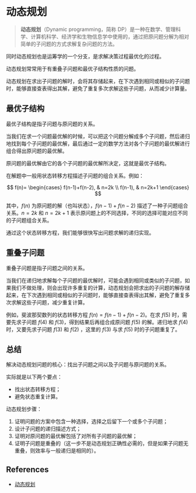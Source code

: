 # 动态规划

> **动态规划**（Dynamic programming，简称 DP）是一种在数学、管理科学、计算机科学、经济学和生物信息学中使用的，通过把原问题分解为相对简单的子问题的方式求解复杂问题的方法。

同时动态规划也是运筹学的一个分支，是求解决策过程最优化的过程。

动态规划常常用于有重叠子问题和最优子结构性质的问题。

动态规划在求出子问题的解时，会将其存储起来，在下次遇到相同或相似的子问题时，能够直接查表得出其解，避免了重复多次求解这些子问题，从而减少计算量。

## 最优子结构

最优子结构是指子问题与原问题的关系。

当我们在求一个问题最优解的时候，可以把这个问题分解成多个子问题，然后递归地找到每个子问题的最优解，最后通过一定的数学方法对各个子问题的最优解进行组合得出原问题的最优解。

原问题的最优解由它的各个子问题的最优解所决定，这就是最优子结构。

在解题中一般用状态转移方程描述子问题的组合关系。例如：

$$
f(n)=
\begin{cases}
f(n-1)+f(n-2), & n=2k \\
f(n-1), & n=2k+1
\end{cases}
$$

其中，$f(n)$ 为原问题的解（也叫状态），$f(n-1)+f(n-2)$ 描述了一种子问题组合关系。$n=2k$ 和 $n=2k+1$ 表示原问题上的不同选择，不同的选择可能对应不同的子问题组合关系。

通过这个状态转移方程，我们能够很快写出问题求解的递归实现。

## 重叠子问题

重叠子问题是指子问题之间的关系。

当我们在递归地求解每个子问题的最优解时，可能会遇到相同或类似的子问题，如果我们不做处理，则会出现许多重复的计算，动态规划会把求出的子问题的解存储起来，在下次遇到相同或相似的子问题时，能够直接查表得出其解，避免了重复多次求解这些子问题，减少重复计算。

例如，斐波那契数列的状态转移方程 $f(n)=f(n−1)+f(n−2)$。在求 $f(5)$ 时，需要先求子问题 $f(4)$ 和 $f(3)$，得到结果后再组合成原问题 $f(5)$ 的解。递归地求 $f(4)$ 时，又要先求子问题 $f(3)$ 和 $f(2)$ ，这里的 $f(3)$ 与求 $f(5)$ 时的子问题重复了。

## 总结

解决动态规划问题的核心：找出子问题之间以及子问题与原问题的关系。

实际就是以下两个要点：

- 找出状态转移方程；
- 避免状态重复计算。

动态规划步骤：

1. 证明问题的方案中包含一种选择，选择之后留下一个或多个子问题；
2. 设计子问题的递归描述方式；
3. 证明对原问题的最优解包括了对所有子问题的最优解；
4. 证明子问题是重叠的（这一步不是动态规划正确性必需的，但是如果子问题无重叠，则效率与一般递归是相同的）。

## References

- [动态规划](https://zh.wikipedia.org/wiki/%E5%8A%A8%E6%80%81%E8%A7%84%E5%88%92)
